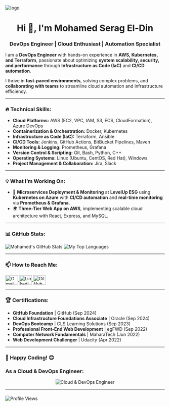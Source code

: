 ![logo](https://github.com/MohamedSerag13/MohamedSerag13/blob/main/profile-banner.png)  

<h1 align="center">Hi 👋, I'm Mohamed Serag El-Din</h1>  
<h3 align="center">DevOps Engineer | Cloud Enthusiast | Automation Specialist</h3>  

I am a **DevOps Engineer** with hands-on experience in **AWS, Kubernetes, and Terraform**, passionate about optimizing **system scalability, security, and performance** through **Infrastructure as Code (IaC)** and **CI/CD automation**.  

I thrive in **fast-paced environments**, solving complex problems, and **collaborating with teams** to streamline cloud automation and infrastructure efficiency.  

---

### 🔥 Technical Skills:
- **Cloud Platforms:** AWS (EC2, VPC, IAM, S3, ECS, CloudFormation), Azure DevOps  
- **Containerization & Orchestration:** Docker, Kubernetes  
- **Infrastructure as Code (IaC):** Terraform, Ansible  
- **CI/CD Tools:** Jenkins, GitHub Actions, BitBucket Pipelines, Maven  
- **Monitoring & Logging:** Prometheus, Grafana  
- **Version Control & Scripting:** Git, Bash, Python, C++  
- **Operating Systems:** Linux (Ubuntu, CentOS, Red Hat), Windows  
- **Project Management & Collaboration:** Jira, Slack  

---

### 💡 What I’m Working On:
- 🚀 **Microservices Deployment & Monitoring** at **LevelUp ESG** using **Kubernetes on Azure** with **CI/CD automation** and **real-time monitoring** via **Prometheus & Grafana**.  
- 🌍 **Three-Tier Web App on AWS**, implementing scalable cloud architecture with React, Express, and MySQL.  

---

### 📊 GitHub Stats:
<p float="center">
  <img  src="https://github-readme-stats.vercel.app/api?username=MohamedSerag13&show_icons=true&count_private=true&hide=contribs,issues" alt="Mohamed's GitHub Stats" />
  <img  src="https://github-readme-stats.vercel.app/api/top-langs/?username=MohamedSerag13&layout=compact&hide=html,css" alt="My Top Languages" />
</p>

---

### 📫 How to Reach Me:
<p align="left">
<a href="mailto:mohamedserageddin13@gmail.com" target="blank">
  <img align="center" src="https://cdn.jsdelivr.net/npm/simple-icons@3.0.1/icons/gmail.svg" alt="Gmail" height="30" width="40" />
</a> 
<a href="http://www.linkedin.com/in/mohamed-serag-el-din-5595981b3" target="blank">
  <img align="center" src="https://cdn.jsdelivr.net/npm/simple-icons@3.0.1/icons/linkedin.svg" alt="LinkedIn" height="30" width="40" />
</a>
<a href="https://github.com/MohamedSerag13" target="blank">
  <img align="center" src="https://cdn.jsdelivr.net/npm/simple-icons@3.0.1/icons/github.svg" alt="GitHub" height="30" width="40" />
</a>
</p>

---

### 🏆 Certifications:
- **GitHub Foundation** | GitHub (Sep 2024)  
- **Cloud Infrastructure Foundations Associate** | Oracle (Sep 2024)  
- **DevOps Bootcamp** | CLS Learning Solutions (Sep 2023)  
- **Professional Front-End Web Development** | egFWD (Sep 2022)  
- **Computer Network Fundamentals** | MaharaTech (Jun 2022)  
- **Web Development Challenger** | Udacity (Apr 2022)  

---

### 🚀 Happy Coding! 😊  
### As a Cloud & DevOps Engineer:
<p align="center">
  <img src="https://simplecoding.dev/assets/devops.gif" alt="Cloud & DevOps Engineer" />
</p>

---

#### <p align="left">
  <img src="https://komarev.com/ghpvc/?username=MohamedSerag13" alt="Profile Views" />
</p>

<!--
**MohamedSerag13/MohamedSerag13** is a ✨ special ✨ repository because its `README.md` appears on your GitHub profile.

Here are some ideas to get you started:
- 🔭 I’m currently working on Kubernetes & Azure DevOps
- 🌱 I’m currently learning advanced Terraform & CI/CD pipelines
- 👯 I’m looking to collaborate on cloud automation projects
- 💬 Ask me about AWS, Kubernetes, DevOps tools!
- 📫 How to reach me: mohamedserageddin13@gmail.com
- ⚡ Fun fact: I love automating everything!
-->
